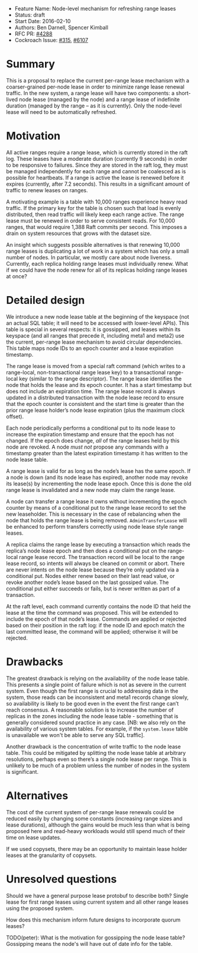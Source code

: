 - Feature Name: Node-level mechanism for refreshing range leases
- Status: draft
- Start Date: 2016-02-10
- Authors: Ben Darnell, Spencer Kimball
- RFC PR: [#4288](https://github.com/cockroachdb/cockroach/pull/4288)
- Cockroach Issue: [#315](https://github.com/cockroachdb/cockroach/issues/315),
                   [#6107](https://github.com/cockroachdb/cockroach/issues/6107)

# Summary

This is a proposal to replace the current per-range lease mechanism with
a coarser-grained per-node lease in order to minimize range lease renewal
traffic. In the new system, a range lease will have two components:
a short-lived node lease (managed by the node) and a range lease of indefinite
duration (managed by the range – as it is currently). Only the node-level lease
will need to be automatically refreshed.


# Motivation

All active ranges require a range lease, which is currently stored in
the raft log. These leases have a moderate duration (currently 9
seconds) in order to be responsive to failures. Since they are stored
in the raft log, they must be managed independently for each range and
cannot be coalesced as is possible for heartbeats. If a range is
active the lease is renewed before it expires (currently, after 7.2
seconds). This results in a significant amount of traffic to renew
leases on ranges.

A motivating example is a table with 10,000 ranges experience heavy
read traffic. If the primary key for the table is chosen such that
load is evenly distributed, then read traffic will likely keep each
range active. The range lease must be renewed in order to serve
consistent reads. For 10,000 ranges, that would require 1,388 Raft
commits per second. This imposes a drain on system resources that
grows with the dataset size.

An insight which suggests possible alternatives is that renewing
10,000 range leases is duplicating a lot of work in a system which has
only a small number of nodes. In particular, we mostly care about node
liveness. Currently, each replica holding range leases must
individually renew. What if we could have the node renew for all of
its replicas holding range leases at once?


# Detailed design

We introduce a new node lease table at the beginning of the keyspace
(not an actual SQL table; it will need to be accessed with lower-level
APIs). This table is special in several respects: it is gossipped, and
leases within its keyspace (and all ranges that precede it, including
meta1 and meta2) use the current, per-range lease mechanism to avoid
circular dependencies. This table maps node IDs to an epoch counter
and a lease expiration timestamp.

The range lease is moved from a special raft command (which writes to
a range-local, non-transactional range lease key) to a transactional
range-local key (similar to the range descriptor). The range lease
identifies the node that holds the lease and its epoch counter. It has
a start timestamp but does not include an expiration time. The range
lease record is always updated in a distributed transaction with the
node lease record to ensure that the epoch counter is consistent and
the start time is greater than the prior range lease holder’s node
lease expiration (plus the maximum clock offset).

Each node periodically performs a conditional put to its node lease to
increase the expiration timestamp and ensure that the epoch has not
changed. If the epoch does change, *all* of the range leases held by
this node are revoked. A node *must not* propose any commands with a
timestamp greater than the latest expiration timestamp it has written
to the node lease table.

A range lease is valid for as long as the node’s lease has the same
epoch. If a node is down (and its node lease has expired), another
node may revoke its lease(s) by incrementing the node lease
epoch. Once this is done the old range lease is invalidated and a new
node may claim the range lease.

A node can transfer a range lease it owns without incrementing the
epoch counter by means of a conditional put to the range lease record
to set the new leaseholder. This is necessary in the case of
rebalancing when the node that holds the range lease is being
removed. `AdminTransferLease` will be enhanced to perform transfers
correctly using node lease style range leases.

A replica claims the range lease by executing a transaction which
reads the replica’s node lease epoch and then does a conditional put
on the range-local range lease record. The transaction record will be
local to the range lease record, so intents will always be cleaned on
commit or abort. There are never intents on the node lease because
they’re only updated via a conditional put. Nodes either renew based
on their last read value, or revoke another node’s lease based on the
last gossiped value. The conditional put either succeeds or fails, but
is never written as part of a transaction.

At the raft level, each command currently contains the node ID that
held the lease at the time the command was proposed. This will be
extended to include the epoch of that node’s lease. Commands are
applied or rejected based on their position in the raft log: if the
node ID and epoch match the last committed lease, the command will be
applied; otherwise it will be rejected.


# Drawbacks

The greatest drawback is relying on the availability of the node lease
table. This presents a single point of failure which is not as severe
in the current system. Even though the first range is crucial to
addressing data in the system, those reads can be inconsistent and
meta1 records change slowly, so availability is likely to be good even
in the event the first range can’t reach consensus. A reasonable
solution is to increase the number of replicas in the zones including
the node lease table - something that is generally considered sound
practice in any case. [NB: we also rely on the availability of various
system tables. For example, if the `system.lease` table is unavailable
we won't be able to serve any SQL traffic].

Another drawback is the concentration of write traffic to the node
lease table. This could be mitigated by splitting the node lease table
at arbitrary resolutions, perhaps even so there’s a single node lease
per range. This is unlikely to be much of a problem unless the number
of nodes in the system is significant.


# Alternatives

The cost of the current system of per-range lease renewals could be
reduced easily by changing some constants (increasing range sizes and
lease durations), although the gains would be much less than what is
being proposed here and read-heavy workloads would still spend much of
their time on lease updates.

If we used copysets, there may be an opportunity to maintain lease holder
leases at the granularity of copysets.


# Unresolved questions

Should we have a general purpose lease protobuf to describe both?
Single lease for first range leases using current system and all other
range leases using the proposed system.

How does this mechanism inform future designs to incorporate quorum
leases?

TODO(peter): What is the motivation for gossipping the node lease
table? Gossipping means the node's will have out of date info for the
table.

